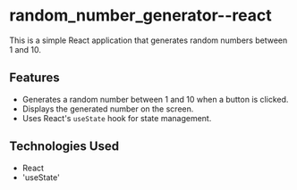 # random_number_generator--react
This is a simple React application that generates random numbers between 1 and 10.

## Features

* Generates a random number between 1 and 10 when a button is clicked.
* Displays the generated number on the screen.
* Uses React's `useState` hook for state management.

## Technologies Used

* React
* 'useState'
